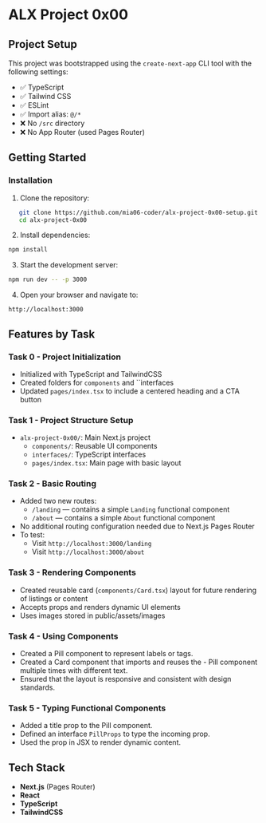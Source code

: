 # ALX Project 0x00

## Project Setup

This project was bootstrapped using the `create-next-app` CLI tool with the following settings:

- ✅ TypeScript
- ✅ Tailwind CSS
- ✅ ESLint
- ✅ Import alias: `@/*`
- ❌ No `/src` directory
- ❌ No App Router (used Pages Router)

## Getting Started

### Installation

1. Clone the repository:

```bash
   git clone https://github.com/mia06-coder/alx-project-0x00-setup.git
   cd alx-project-0x00
```

2. Install dependencies:

```bash
npm install
```

3. Start the development server:

```bash
npm run dev -- -p 3000
```

4. Open your browser and navigate to:

```arduino
http://localhost:3000
```

## Features by Task

### Task 0 - Project Initialization

- Initialized with TypeScript and TailwindCSS
- Created folders for `components` and ``interfaces
- Updated `pages/index.tsx` to include a centered heading and a CTA button

### Task 1 - Project Structure Setup

- `alx-project-0x00/`: Main Next.js project
  - `components/`: Reusable UI components
  - `interfaces/`: TypeScript interfaces
  - `pages/index.tsx`: Main page with basic layout

### Task 2 - Basic Routing

- Added two new routes:
  - `/landing` — contains a simple `Landing` functional component
  - `/about` — contains a simple `About` functional component
- No additional routing configuration needed due to Next.js Pages Router
- To test:
  - Visit `http://localhost:3000/landing`
  - Visit `http://localhost:3000/about`

### Task 3 - Rendering Components

- Created reusable card (`components/Card.tsx`) layout for future rendering of listings or content
- Accepts props and renders dynamic UI elements
- Uses images stored in public/assets/images

### Task 4 - Using Components

- Created a Pill component to represent labels or tags.
- Created a Card component that imports and reuses the - Pill component multiple times with different text.
- Ensured that the layout is responsive and consistent with design standards.

### Task 5 - Typing Functional Components

- Added a title prop to the Pill component.
- Defined an interface `PillProps` to type the incoming prop.
- Used the prop in JSX to render dynamic content.

## Tech Stack

- **Next.js** (Pages Router)
- **React**
- **TypeScript**
- **TailwindCSS**
